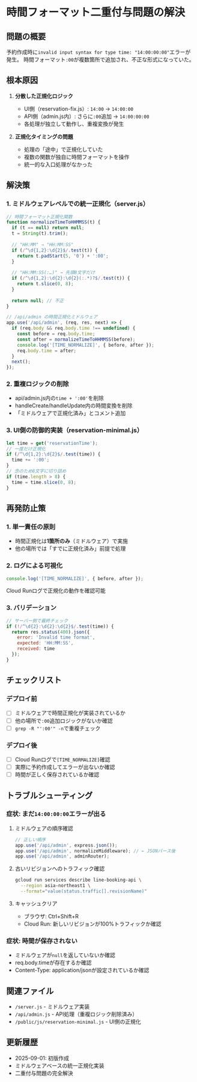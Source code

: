 # 時間フォーマット二重付与問題の解決

## 問題の概要
予約作成時に`invalid input syntax for type time: "14:00:00:00"`エラーが発生。
時間フォーマット`:00`が複数箇所で追加され、不正な形式になっていた。

## 根本原因
1. **分散した正規化ロジック**
   - UI側（reservation-fix.js）: `14:00` → `14:00:00`
   - API側（admin.js内）: さらに`:00`追加 → `14:00:00:00`
   - 各処理が独立して動作し、重複変換が発生

2. **正規化タイミングの問題**
   - 処理の「途中」で正規化していた
   - 複数の関数が独自に時間フォーマットを操作
   - 統一的な入口処理がなかった

## 解決策

### 1. ミドルウェアレベルでの統一正規化（server.js）
```javascript
// 時間フォーマット正規化関数
function normalizeTimeToHHMMSS(t) {
  if (t == null) return null;
  t = String(t).trim();
  
  // "HH:MM" → "HH:MM:SS"
  if (/^\d{1,2}:\d{2}$/.test(t)) {
    return t.padStart(5, '0') + ':00';
  }
  
  // "HH:MM:SS(:…)" → 先頭8文字だけ
  if (/^\d{1,2}:\d{2}:\d{2}(:.*)?$/.test(t)) {
    return t.slice(0, 8);
  }
  
  return null; // 不正
}

// /api/admin の時間正規化ミドルウェア
app.use('/api/admin', (req, res, next) => {
  if (req.body && req.body.time !== undefined) {
    const before = req.body.time;
    const after = normalizeTimeToHHMMSS(before);
    console.log('[TIME_NORMALIZE]', { before, after });
    req.body.time = after;
  }
  next();
});
```

### 2. 重複ロジックの削除
- api/admin.js内の`time + ':00'`を削除
- handleCreate/handleUpdate内の時間変換を削除
- 「ミドルウェアで正規化済み」とコメント追加

### 3. UI側の防御的実装（reservation-minimal.js）
```javascript
let time = get('reservationTime');
// 一度だけ正規化
if (/^\d{1,2}:\d{2}$/.test(time)) {
  time += ':00';
}
// 念のため8文字に切り詰め
if (time.length > 8) {
  time = time.slice(0, 8);
}
```

## 再発防止策

### 1. 単一責任の原則
- 時間正規化は**1箇所のみ**（ミドルウェア）で実施
- 他の場所では「すでに正規化済み」前提で処理

### 2. ログによる可視化
```javascript
console.log('[TIME_NORMALIZE]', { before, after });
```
Cloud Runログで正規化の動作を確認可能

### 3. バリデーション
```javascript
// サーバー側で最終チェック
if (!/^\d{2}:\d{2}:\d{2}$/.test(time)) {
  return res.status(400).json({ 
    error: 'Invalid time format',
    expected: 'HH:MM:SS',
    received: time 
  });
}
```

## チェックリスト

### デプロイ前
- [ ] ミドルウェアで時間正規化が実装されているか
- [ ] 他の場所で`:00`追加ロジックがないか確認
- [ ] `grep -R "':00'" -n`で重複チェック

### デプロイ後
- [ ] Cloud Runログで`[TIME_NORMALIZE]`確認
- [ ] 実際に予約作成してエラーが出ないか確認
- [ ] 時間が正しく保存されているか確認

## トラブルシューティング

### 症状: まだ`14:00:00:00`エラーが出る
1. ミドルウェアの順序確認
   ```javascript
   // 正しい順序
   app.use('/api/admin', express.json());
   app.use('/api/admin', normalizeMiddleware); // ← JSONパース後
   app.use('/api/admin', adminRouter);
   ```

2. 古いリビジョンへのトラフィック確認
   ```bash
   gcloud run services describe line-booking-api \
     --region asia-northeast1 \
     --format="value(status.traffic[].revisionName)"
   ```

3. キャッシュクリア
   - ブラウザ: Ctrl+Shift+R
   - Cloud Run: 新しいリビジョンが100%トラフィックか確認

### 症状: 時間が保存されない
- ミドルウェアが`null`を返していないか確認
- req.body.timeが存在するか確認
- Content-Type: application/jsonが設定されているか確認

## 関連ファイル
- `/server.js` - ミドルウェア実装
- `/api/admin.js` - API処理（重複ロジック削除済み）
- `/public/js/reservation-minimal.js` - UI側の正規化

## 更新履歴
- 2025-09-01: 初版作成
- ミドルウェアベースの統一正規化実装
- 二重付与問題の完全解決